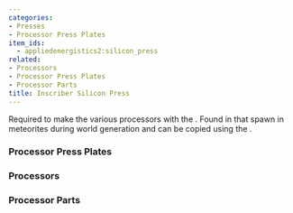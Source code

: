 ```yaml
---
categories:
- Presses
- Processor Press Plates
item_ids:
  - appliedenergistics2:silicon_press
related:
- Processors
- Processor Press Plates
- Processor Parts
title: Inscriber Silicon Press
---
```


Required to make the various processors with the <ItemLink
id="appliedenergistics2:inscriber"/>. Found in <ItemLink
id="appliedenergistics2:sky_stone_chest"/> that spawn in meteorites
during world generation and can be copied using the <ItemLink
id="appliedenergistics2:inscriber"/>.

<RecipeFor id="appliedenergistics2:silicon_press"/>

### Processor Press Plates

<CategoryIndex category="Processor Press Plates" />  

### Processors

<CategoryIndex category="Other Processors" />  

### Processor Parts

<CategoryIndex category="Processor Parts" />
